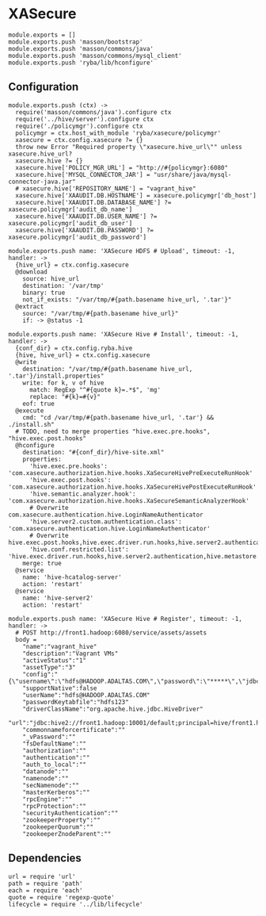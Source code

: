 
# XASecure

    module.exports = []
    module.exports.push 'masson/bootstrap'
    module.exports.push 'masson/commons/java'
    module.exports.push 'masson/commons/mysql_client'
    module.exports.push 'ryba/lib/hconfigure'

## Configuration

    module.exports.push (ctx) ->
      require('masson/commons/java').configure ctx
      require('../hive/server').configure ctx
      require('./policymgr').configure ctx
      policymgr = ctx.host_with_module 'ryba/xasecure/policymgr'
      xasecure = ctx.config.xasecure ?= {}
      throw new Error "Required property \"xasecure.hive_url\"" unless xasecure.hive_url?
      xasecure.hive ?= {}
      xasecure.hive['POLICY_MGR_URL'] = "http://#{policymgr}:6080"
      xasecure.hive['MYSQL_CONNECTOR_JAR'] = "usr/share/java/mysql-connector-java.jar"
      # xasecure.hive['REPOSITORY_NAME'] = "vagrant_hive"
      xasecure.hive['XAAUDIT.DB.HOSTNAME'] = xasecure.policymgr['db_host']
      xasecure.hive['XAAUDIT.DB.DATABASE_NAME'] ?= xasecure.policymgr['audit_db_name']
      xasecure.hive['XAAUDIT.DB.USER_NAME'] ?= xasecure.policymgr['audit_db_user']
      xasecure.hive['XAAUDIT.DB.PASSWORD'] ?= xasecure.policymgr['audit_db_password']

    module.exports.push name: 'XASecure HDFS # Upload', timeout: -1, handler: ->
      {hive_url} = ctx.config.xasecure
      @download
        source: hive_url
        destination: '/var/tmp'
        binary: true
        not_if_exists: "/var/tmp/#{path.basename hive_url, '.tar'}"
      @extract
        source: "/var/tmp/#{path.basename hive_url}"
        if: -> @status -1

    module.exports.push name: 'XASecure Hive # Install', timeout: -1, handler: ->
      {conf_dir} = ctx.config.ryba.hive
      {hive, hive_url} = ctx.config.xasecure
      @write
        destination: "/var/tmp/#{path.basename hive_url, '.tar'}/install.properties"
        write: for k, v of hive
          match: RegExp "^#{quote k}=.*$", 'mg'
          replace: "#{k}=#{v}"
        eof: true
      @execute
        cmd: "cd /var/tmp/#{path.basename hive_url, '.tar'} && ./install.sh"
      # TODO, need to merge properties "hive.exec.pre.hooks", "hive.exec.post.hooks"
      @hconfigure
        destination: "#{conf_dir}/hive-site.xml"
        properties: 
          'hive.exec.pre.hooks': 'com.xasecure.authorization.hive.hooks.XaSecureHivePreExecuteRunHook'
          'hive.exec.post.hooks': 'com.xasecure.authorization.hive.hooks.XaSecureHivePostExecuteRunHook'
          'hive.semantic.analyzer.hook': 'com.xasecure.authorization.hive.hooks.XaSecureSemanticAnalyzerHook'
          # Overwrite com.xasecure.authentication.hive.LoginNameAuthenticator
          'hive.server2.custom.authentication.class': 'com.xasecure.authentication.hive.LoginNameAuthenticator'
          # Overwrite hive.exec.post.hooks,hive.exec.driver.run.hooks,hive.server2.authentication,hive.metastore.pre.event.listeners,hive.security.authorization.enabled,hive.security.authorization.manager,hive.semantic.analyzer.hook
          'hive.conf.restricted.list': 'hive.exec.driver.run.hooks,hive.server2.authentication,hive.metastore.pre.event.listeners,hive.security.authorization.enabled,hive.security.authorization.manager,hive.semantic.analyzer.hook,hive.exec.post.hooks'
        merge: true
      @service
        name: 'hive-hcatalog-server'
        action: 'restart'
      @service
        name: 'hive-server2'
        action: 'restart'

    module.exports.push name: 'XASecure Hive # Register', timeout: -1, handler: ->
      # POST http://front1.hadoop:6080/service/assets/assets
      body = 
        "name":"vagrant_hive"
        "description":"Vagrant VMs"
        "activeStatus":"1"
        "assetType":"3"
        "config":"{\"username\":\"hdfs@HADOOP.ADALTAS.COM\",\"password\":\"*****\",\"jdbc.driverClassName\":\"org.apache.hive.jdbc.HiveDriver\",\"jdbc.url\":\"jdbc:hive2://front1.hadoop:10000/default;principal=hive/front1.hadoop@HADOOP.ADALTAS.COM\",\"commonNameForCertificate\":\"\"}"
        "supportNative":false
        "userName":"hdfs@HADOOP.ADALTAS.COM"
        "passwordKeytabfile":"hdfs123"
        "driverClassName":"org.apache.hive.jdbc.HiveDriver"
        "url":"jdbc:hive2://front1.hadoop:10001/default;principal=hive/front1.hadoop@HADOOP.ADALTAS.COM"
        "commonnameforcertificate":""
        "_vPassword":""
        "fsDefaultName":""
        "authorization":""
        "authentication":""
        "auth_to_local":""
        "datanode":""
        "namenode":""
        "secNamenode":""
        "masterKerberos":""
        "rpcEngine":""
        "rpcProtection":""
        "securityAuthentication":""
        "zookeeperProperty":""
        "zookeeperQuorum":""
        "zookeeperZnodeParent":""

## Dependencies

    url = require 'url'
    path = require 'path'
    each = require 'each'
    quote = require 'regexp-quote'
    lifecycle = require '../lib/lifecycle'
